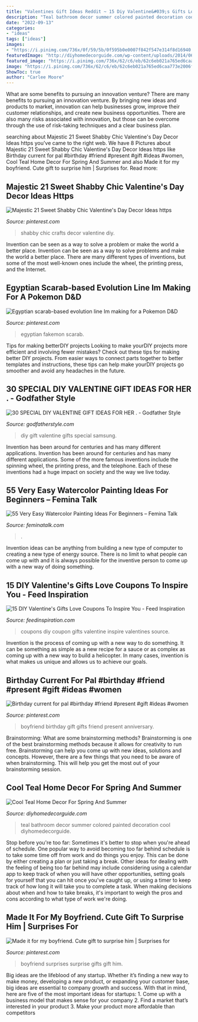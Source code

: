```yaml
---
title: "Valentines Gift Ideas Reddit ~ 15 Diy Valentine&#039;s Gifts Love Coupons To Inspire You"
description: "Teal bathroom decor summer colored painted decoration cool diyhomedecorguide"
date: "2022-09-13"
categories:
- "ideas"
tags: ["ideas"]
images:
- "https://i.pinimg.com/736x/0f/59/5b/0f595b0e0007f842f547e314f8d16940.jpg"
featuredImage: "http://diyhomedecorguide.com/wp-content/uploads/2014/06/Bathroom-decor-with-teal-color.jpg"
featured_image: "https://i.pinimg.com/736x/62/c6/eb/62c6eb021a765ed6caa773e2006f48cb--top-top-cute-gifts.jpg"
image: "https://i.pinimg.com/736x/62/c6/eb/62c6eb021a765ed6caa773e2006f48cb--top-top-cute-gifts.jpg"
ShowToc: true
author: "Carlee Moore"
---
```



What are some benefits to pursuing an innovation venture?
There are many benefits to pursuing an innovation venture. By bringing new ideas and products to market, innovation can help businesses grow, improve their customer relationships, and create new business opportunities. There are also many risks associated with innovation, but those can be overcome through the use of risk-taking techniques and a clear business plan.

	

		
searching about Majestic 21 Sweet Shabby Chic Valentine&#039;s Day Decor Ideas https you've came to the right web. We have 8 Pictures about Majestic 21 Sweet Shabby Chic Valentine&#039;s Day Decor Ideas https like Birthday current for pal #birthday #friend #present #gift #ideas #women, Cool Teal Home Decor For Spring And Summer and also Made it for my boyfriend. Cute gift to surprise him | Surprises for. Read more:
		
    
## Majestic 21 Sweet Shabby Chic Valentine&#039;s Day Decor Ideas Https

<img loading=lazy src="https://i.pinimg.com/736x/12/3d/68/123d68391a72eddd7c9a5bce09553869.jpg" onerror="this.onerror=null;this.src='https://tse2.mm.bing.net/th?id=OIP.e5DKK-cYtQCVrF11lNtLkgHaJ4&amp;pid=15.1';" alt="Majestic 21 Sweet Shabby Chic Valentine&#039;s Day Decor Ideas https">

_Source: pinterest.com_

>shabby chic crafts decor valentine diy. 

	

Invention can be seen as a way to solve a problem or make the world a better place.
Invention can be seen as a way to solve problems and make the world a better place. There are many different types of inventions, but some of the most well-known ones include the wheel, the printing press, and the Internet.

    
## Egyptian Scarab-based Evolution Line Im Making For A Pokemon D&amp;D

<img loading=lazy src="https://i.pinimg.com/736x/0f/59/5b/0f595b0e0007f842f547e314f8d16940.jpg" onerror="this.onerror=null;this.src='https://tse4.mm.bing.net/th?id=OIP.xjatui_WhcLGZWXcFpo-0AHaHa&amp;pid=15.1';" alt="Egyptian scarab-based evolution line Im making for a Pokemon D&amp;D">

_Source: pinterest.com_

>egyptian fakemon scarab. 

	

Tips for making betterDIY projects
Looking to make yourDIY projects more efficient and involving fewer mistakes? Check out these tips for making better DIY projects. From easier ways to connect parts together to better templates and instructions, these tips can help make yourDIY projects go smoother and avoid any headaches in the future.

    
## 30 SPECIAL DIY VALENTINE GIFT IDEAS FOR HER . - Godfather Style

<img loading=lazy src="http://godfatherstyle.com/wp-content/uploads/2016/11/gifts-for-her.jpg" onerror="this.onerror=null;this.src='https://tse4.mm.bing.net/th?id=OIP.D6CGszZbzxkfaizSbNgS6gHaLH&amp;pid=15.1';" alt="30 SPECIAL DIY VALENTINE GIFT IDEAS FOR HER . - Godfather Style">

_Source: godfatherstyle.com_

>diy gift valentine gifts special samsung. 

	

Invention has been around for centuries and has many different applications.
Invention has been around for centuries and has many different applications. Some of the more famous inventions include the spinning wheel, the printing press, and the telephone. Each of these inventions had a huge impact on society and the way we live today.

    
## 55 Very Easy Watercolor Painting Ideas For Beginners – Femina Talk

<img loading=lazy src="https://www.feminatalk.com/wp-content/uploads/2018/08/Very-Easy-Watercolor-Painting-Ideas-for-beginners00012.jpg" onerror="this.onerror=null;this.src='https://tse1.mm.bing.net/th?id=OIP.xVZTKcQQwhbMDw9A0d1K6gHaKe&amp;pid=15.1';" alt="55 Very Easy Watercolor Painting Ideas For Beginners – Femina Talk">

_Source: feminatalk.com_

>. 

	

Invention ideas can be anything from building a new type of computer to creating a new type of energy source. There is no limit to what people can come up with and it is always possible for the inventive person to come up with a new way of doing something.

    
## 15 DIY Valentine&#039;s Gifts Love Coupons To Inspire You - Feed Inspiration

<img loading=lazy src="http://feedinspiration.com/wp-content/uploads/2016/12/Coupon.jpg" onerror="this.onerror=null;this.src='https://tse4.mm.bing.net/th?id=OIP.ooOwf2xq8gSCnaJA2RK8WgHaTw&amp;pid=15.1';" alt="15 DIY Valentine&#039;s Gifts Love Coupons To Inspire You - Feed Inspiration">

_Source: feedinspiration.com_

>coupons diy coupon gifts valentine inspire valentines source. 

	

Invention is the process of coming up with a new way to do something. It can be something as simple as a new recipe for a sauce or as complex as coming up with a new way to build a helicopter. In many cases, invention is what makes us unique and allows us to achieve our goals.

    
## Birthday Current For Pal #birthday #friend #present #gift #ideas #women

<img loading=lazy src="https://i.pinimg.com/736x/48/8d/17/488d179c9c99f1eb132e6163ccff99c3.jpg" onerror="this.onerror=null;this.src='https://tse3.mm.bing.net/th?id=OIP.kFjhmgO4Yo079uaHD-qyYQHaJ3&amp;pid=15.1';" alt="Birthday current for pal #birthday #friend #present #gift #ideas #women">

_Source: pinterest.com_

>boyfriend birthday gift gifts friend present anniversary. 

	

Brainstorming: What are some brainstorming methods?
Brainstorming is one of the best brainstorming methods because it allows for creativity to run free. Brainstorming can help you come up with new ideas, solutions and concepts. However, there are a few things that you need to be aware of when brainstorming. This will help you get the most out of your brainstorming session.

    
## Cool Teal Home Decor For Spring And Summer

<img loading=lazy src="http://diyhomedecorguide.com/wp-content/uploads/2014/06/Bathroom-decor-with-teal-color.jpg" onerror="this.onerror=null;this.src='https://tse2.mm.bing.net/th?id=OIP.c1Ji1qax3c2fYVuphxJlHgHaJ4&amp;pid=15.1';" alt="Cool Teal Home Decor For Spring And Summer">

_Source: diyhomedecorguide.com_

>teal bathroom decor summer colored painted decoration cool diyhomedecorguide. 

	

Stop before you're too far: Sometimes it's better to stop when you're ahead of schedule.
One popular way to avoid becoming too far behind schedule is to take some time off from work and do things you enjoy. This can be done by either creating a plan or just taking a break. Other ideas for dealing with the feeling of being too far behind may include considering using a calendar app to keep track of when you will have other opportunities, setting goals for yourself that you can hit once you've caught up, or using a timer to keep track of how long it will take you to complete a task. When making decisions about when and how to take breaks, it's important to weigh the pros and cons according to what type of work we're doing.

    
## Made It For My Boyfriend. Cute Gift To Surprise Him | Surprises For

<img loading=lazy src="https://i.pinimg.com/736x/62/c6/eb/62c6eb021a765ed6caa773e2006f48cb--top-top-cute-gifts.jpg" onerror="this.onerror=null;this.src='https://tse4.mm.bing.net/th?id=OIP.c3yxodqNeauHR13eXW3k4gHaJ3&amp;pid=15.1';" alt="Made it for my boyfriend. Cute gift to surprise him | Surprises for">

_Source: pinterest.com_

>boyfriend surprises surprise gifts gift him. 

	

Big ideas are the lifeblood of any startup. Whether it’s finding a new way to make money, developing a new product, or expanding your customer base, big ideas are essential to company growth and success. With that in mind, here are five of the most important ideas for startups: 1. Come up with a business model that makes sense for your company 2. Find a market that’s interested in your product 3. Make your product more affordable than competitors 
